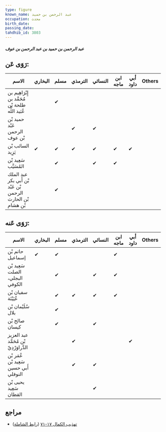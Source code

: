 ```yaml
---
type: figure
known_name: عبد الرحمن بن حميد
occupation: محدث
birth_date:
passing_date:
tahdhib_id: 3803
---
```

##### عبد الرحمن بن حميد بن عبد الرحمن بن عوف

## رَوَى عَن:
| الاسم                                                       | البخاري | مسلم | الترمذي | النسائي | ابن ماجه | أبي داود | Others |
| ----------------------------------------------------------- | ------- | ---- | ------- | ------- | -------- | -------- | ------ |
| إِبْرَاهِيم بن مُحَمَّد بن طلحة بْن عُبَيد اللَّه           |         | ✔    |         |         |          |          |        |
| حميد بْن عَبْد الرحمن بْن عوف                               |         |      | ✔       | ✔       |          |          |        |
| السائب بْن يَزِيد                                           | ✔       | ✔    | ✔       | ✔       | ✔        | ✔        |        |
| سَعِيد بْن المُسَيَّب                                       |         | ✔    |         | ✔       | ✔        |          |        |
| عبد الملك بْن أَبي بكر بْن عَبْد الرحمن بْن الحارث بْن هشام |         | ✔    |         |         |          |          |        |
## رَوَى عَنه:
| الاسم                                   | البخاري | مسلم | الترمذي | النسائي | ابن ماجه | أبي داود | Others |
| --------------------------------------- | ------- | ---- | ------- | ------- | -------- | -------- | ------ |
| حاتم بْن إسماعيل                        | ✔       | ✔    |         |         | ✔        |          |        |
| سَعِيد بْن الصلت البجلي، الكوفي         |         | ✔    |         | ✔       | ✔        |          |        |
| سفيان بْن عُيَيْنَة                     |         | ✔    | ✔       | ✔       | ✔        |          |        |
| سُلَيْمان بْن بلال                      |         | ✔    |         |         |          |          |        |
| صالح بْن كيسان                          |         | ✔    |         | ✔       |          |          |        |
| عبد العزيز بْن مُحَمَّد الدَّراوَرْدِيّ |         |      | ✔       |         |          | ✔        |        |
| عُمَر بْن سَعِيد بْن أَبي حسين النوفلي  |         |      | ✔       | ✔       |          |          |        |
| يحيى بْن سَعِيد القطان                  |         |      |         | ✔       |          |          |        |
## مراجع
- [تهذيب الكمال ١٧-٧١](obsidian://open?vault=Tahdhib-al-Kamal&file=Figures/٣٨٠٣-عبد%20الرحمن%20بن%20حميد%20بن%20عبد%20الرحمن%20بن%20عوف) ([رابط الشاملة](https://shamela.ws/book/3722/8621))
